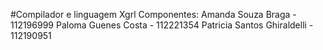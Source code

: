 #Compilador e linguagem Xgrl
Componentes: 
Amanda Souza Braga - 112196999
Paloma Guenes Costa - 112221354
Patricia Santos Ghiraldelli - 112190951

